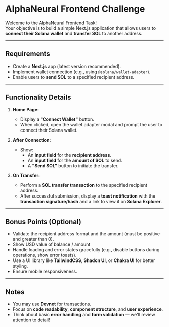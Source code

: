 # AlphaNeural Frontend Challenge

Welcome to the AlphaNeural Frontend Task!  
Your objective is to build a simple Next.js application that allows users to **connect their Solana wallet** and **transfer SOL** to another address.

---

## Requirements

- Create a **Next.js** app (latest version recommended).
- Implement wallet connection (e.g., using `@solana/wallet-adapter`).
- Enable users to **send SOL** to a specified recipient address.

---

## Functionality Details

1. **Home Page:**

   - Display a **"Connect Wallet"** button.
   - When clicked, open the wallet adapter modal and prompt the user to connect their Solana wallet.

2. **After Connection:**

   - Show:
     - An **input field** for the **recipient address**.
     - An **input field** for the **amount of SOL** to send.
     - A **"Send SOL"** button to initiate the transfer.

3. **On Transfer:**
   - Perform a **SOL transfer transaction** to the specified recipient address.
   - After successful submission, display a **toast notification** with the **transaction signature/hash** and a link to view it on **Solana Explorer**.

---

## Bonus Points (Optional)

- Validate the recipient address format and the amount (must be positive and greater than 0).
- Show USD value of balance / amount
- Handle loading and error states gracefully (e.g., disable buttons during operations, show error toasts).
- Use a UI library like **TailwindCSS**, **Shadcn UI**, or **Chakra UI** for better styling.
- Ensure mobile responsiveness.

---

## Notes

- You may use **Devnet** for transactions.
- Focus on **code readability**, **component structure**, and **user experience**.
- Think about basic **error handling** and **form validation** — we'll review attention to detail!
